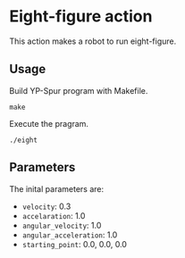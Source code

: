 # Eight-figure action

This action makes a robot to run eight-figure.

## Usage

Build YP-Spur program with Makefile.

```
make
```

Execute the pragram.

```
./eight
```

## Parameters

The inital parameters are:

  * `velocity`: 0.3
  * `accelaration`: 1.0
  * `angular_velocity`: 1.0
  * `angular_acceleration`: 1.0
  * `starting_point`: 0.0, 0.0, 0.0
